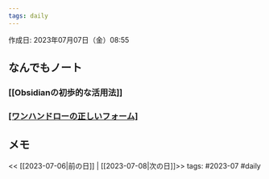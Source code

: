 ```yaml
---
tags: daily
---
```


作成日: 2023年07月07日（金）08:55

## なんでもノート
### [[Obsidianの初歩的な活用法]]
### [[ワンハンドローの正しいフォーム]]([[広背筋]])

## メモ


<< [[2023-07-06|前の日]] | [[2023-07-08|次の日]]>>
tags: #2023-07 #daily